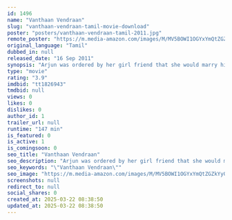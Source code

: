 ```yaml
---
id: 1496
name: "Vanthaan Vendraan"
slug: "vanthaan-vendraan-tamil-movie-download"
poster: "posters/vanthaan-vendraan-tamil-2011.jpg"
remote_poster: "https://m.media-amazon.com/images/M/MV5BOWI1OGYxYmQtZGZkYy00YjhjLWFiNDItNmQ1YmE5ZTVkMDM2XkEyXkFqcGc@._V1_SX300.jpg"
original_language: "Tamil"
dubbed_in: null
released_date: "16 Sep 2011"
synopsis: "Arjun was ordered by her girl friend that she would marry him only if he convinces a suave don to surrender to police."
type: "movie"
rating: "3.9"
imdbid: "tt1826943"
tmdbid: null
views: 0
likes: 0
dislikes: 0
author_id: 1
trailer_url: null
runtime: "147 min"
is_featured: 0
is_active: 1
is_comingsoon: 0
seo_title: "Vanthaan Vendraan"
seo_description: "Arjun was ordered by her girl friend that she would marry him only if he convinces a suave don to surrender to police."
seo_keywords: "\"Vanthaan Vendraan\""
seo_image: "https://m.media-amazon.com/images/M/MV5BOWI1OGYxYmQtZGZkYy00YjhjLWFiNDItNmQ1YmE5ZTVkMDM2XkEyXkFqcGc@._V1_SX300.jpg"
screenshots: null
redirect_to: null
social_shares: 0
created_at: 2025-03-22 08:38:50
updated_at: 2025-03-22 08:38:50
---
```


